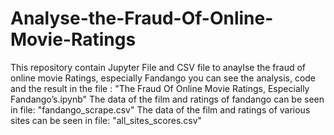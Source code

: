 # Analyse-the-Fraud-Of-Online-Movie-Ratings
This repository contain Jupyter File and CSV file to anaylse the fraud of online movie Ratings, especially Fandango
you can see the analysis, code and the result in the file : "The Fraud Of Online Movie Ratings, Especially Fandango’s.ipynb"
The data of the film and ratings of fandango can be seen in file: "fandango_scrape.csv"
The data of the film and ratings of various sites can be seen in file: "all_sites_scores.csv"
